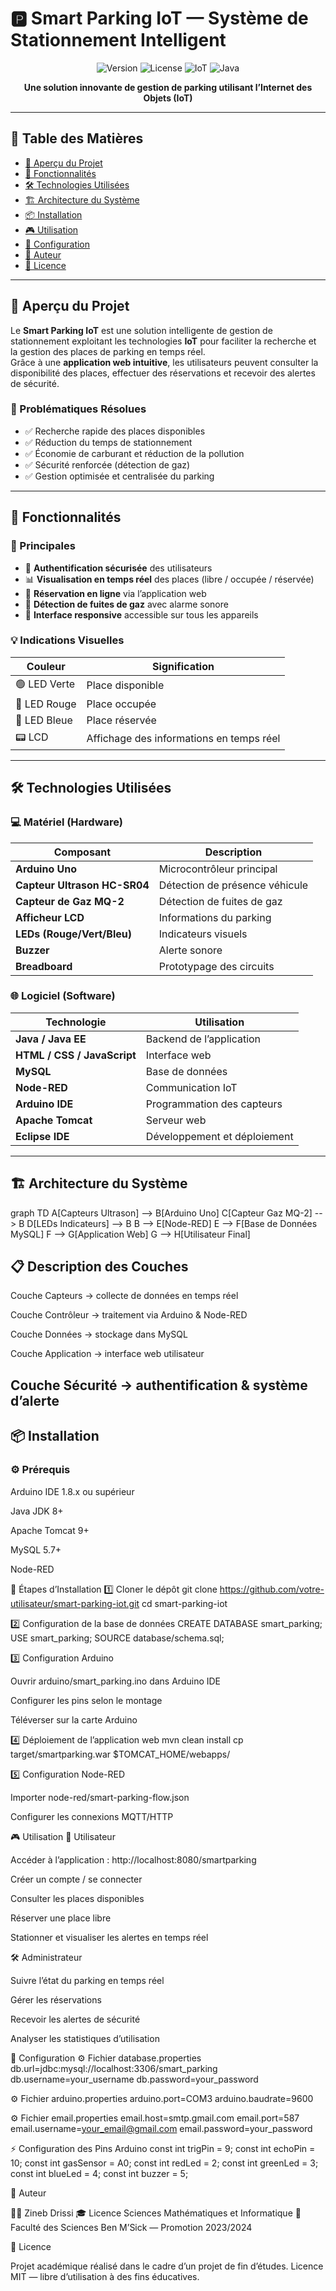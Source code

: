 # 🅿️ Smart Parking IoT — Système de Stationnement Intelligent

<div align="center">

![Version](https://img.shields.io/badge/version-1.0.0-blue.svg)
![License](https://img.shields.io/badge/license-MIT-green.svg)
![IoT](https://img.shields.io/badge/plateforme-IoT-orange.svg)
![Java](https://img.shields.io/badge/langage-Java-red.svg)

**Une solution innovante de gestion de parking utilisant l’Internet des Objets (IoT)**

</div>

---

## 📖 Table des Matières
- [🎯 Aperçu du Projet](#-aperçu-du-projet)
- [🚀 Fonctionnalités](#-fonctionnalités)
- [🛠️ Technologies Utilisées](#️-technologies-utilisées)
- [🏗️ Architecture du Système](#️-architecture-du-système)
- [📦 Installation](#-installation)
- [🎮 Utilisation](#-utilisation)
- [🔧 Configuration](#-configuration)
- [👥 Auteur](#-auteur)
- [📄 Licence](#-licence)

---

## 🎯 Aperçu du Projet

Le **Smart Parking IoT** est une solution intelligente de gestion de stationnement exploitant les technologies **IoT** pour faciliter la recherche et la gestion des places de parking en temps réel.  
Grâce à une **application web intuitive**, les utilisateurs peuvent consulter la disponibilité des places, effectuer des réservations et recevoir des alertes de sécurité.

### 🌟 Problématiques Résolues
- ✅ Recherche rapide des places disponibles  
- ✅ Réduction du temps de stationnement  
- ✅ Économie de carburant et réduction de la pollution  
- ✅ Sécurité renforcée (détection de gaz)  
- ✅ Gestion optimisée et centralisée du parking  

---

## 🚀 Fonctionnalités

### 🔑 Principales
- 🔐 **Authentification sécurisée** des utilisateurs  
- 📊 **Visualisation en temps réel** des places (libre / occupée / réservée)  
- 📅 **Réservation en ligne** via l’application web  
- 🚨 **Détection de fuites de gaz** avec alarme sonore  
- 📱 **Interface responsive** accessible sur tous les appareils  

### 💡 Indications Visuelles
| Couleur | Signification |
|----------|---------------|
| 🟢 LED Verte | Place disponible |
| 🔴 LED Rouge | Place occupée |
| 🔵 LED Bleue | Place réservée |
| 📟 LCD | Affichage des informations en temps réel |

---

## 🛠️ Technologies Utilisées

### 💻 **Matériel (Hardware)**
| Composant | Description |
|-----------|-------------|
| **Arduino Uno** | Microcontrôleur principal |
| **Capteur Ultrason HC-SR04** | Détection de présence véhicule |
| **Capteur de Gaz MQ-2** | Détection de fuites de gaz |
| **Afficheur LCD** | Informations du parking |
| **LEDs (Rouge/Vert/Bleu)** | Indicateurs visuels |
| **Buzzer** | Alerte sonore |
| **Breadboard** | Prototypage des circuits |

### 🌐 **Logiciel (Software)**
| Technologie | Utilisation |
|-------------|-------------|
| **Java / Java EE** | Backend de l’application |
| **HTML / CSS / JavaScript** | Interface web |
| **MySQL** | Base de données |
| **Node-RED** | Communication IoT |
| **Arduino IDE** | Programmation des capteurs |
| **Apache Tomcat** | Serveur web |
| **Eclipse IDE** | Développement et déploiement |

---

## 🏗️ Architecture du Système

graph TD
    A[Capteurs Ultrason] --> B[Arduino Uno]
    C[Capteur Gaz MQ-2] --> B
    D[LEDs Indicateurs] --> B
    B --> E[Node-RED]
    E --> F[Base de Données MySQL]
    F --> G[Application Web]
    G --> H[Utilisateur Final]

## 📋 Description des Couches

Couche Capteurs → collecte de données en temps réel

Couche Contrôleur → traitement via Arduino & Node-RED

Couche Données → stockage dans MySQL

Couche Application → interface web utilisateur

Couche Sécurité → authentification & système d’alerte
---

##  📦 Installation
### ⚙️ Prérequis

Arduino IDE 1.8.x ou supérieur

Java JDK 8+

Apache Tomcat 9+

MySQL 5.7+

Node-RED

🧩 Étapes d’Installation
1️⃣ Cloner le dépôt
git clone https://github.com/votre-utilisateur/smart-parking-iot.git
cd smart-parking-iot

2️⃣ Configuration de la base de données
CREATE DATABASE smart_parking;
USE smart_parking;
SOURCE database/schema.sql;

3️⃣ Configuration Arduino

Ouvrir arduino/smart_parking.ino dans Arduino IDE

Configurer les pins selon le montage

Téléverser sur la carte Arduino

4️⃣ Déploiement de l’application web
mvn clean install
cp target/smartparking.war $TOMCAT_HOME/webapps/

5️⃣ Configuration Node-RED

Importer node-red/smart-parking-flow.json

Configurer les connexions MQTT/HTTP

🎮 Utilisation
👤 Utilisateur

Accéder à l’application : http://localhost:8080/smartparking

Créer un compte / se connecter

Consulter les places disponibles

Réserver une place libre

Stationner et visualiser les alertes en temps réel

🛠️ Administrateur

Suivre l’état du parking en temps réel

Gérer les réservations

Recevoir les alertes de sécurité

Analyser les statistiques d’utilisation

🔧 Configuration
⚙️ Fichier database.properties
db.url=jdbc:mysql://localhost:3306/smart_parking
db.username=your_username
db.password=your_password

⚙️ Fichier arduino.properties
arduino.port=COM3
arduino.baudrate=9600

⚙️ Fichier email.properties
email.host=smtp.gmail.com
email.port=587
email.username=your_email@gmail.com
email.password=your_password

⚡ Configuration des Pins Arduino
const int trigPin = 9;
const int echoPin = 10;
const int gasSensor = A0;
const int redLed = 2;
const int greenLed = 3;
const int blueLed = 4;
const int buzzer = 5;

👥 Auteur

👩‍💻 Zineb Drissi
🎓 Licence Sciences Mathématiques et Informatique
📍 Faculté des Sciences Ben M’Sick — Promotion 2023/2024

📄 Licence

Projet académique réalisé dans le cadre d’un projet de fin d’études.
Licence MIT — libre d’utilisation à des fins éducatives.